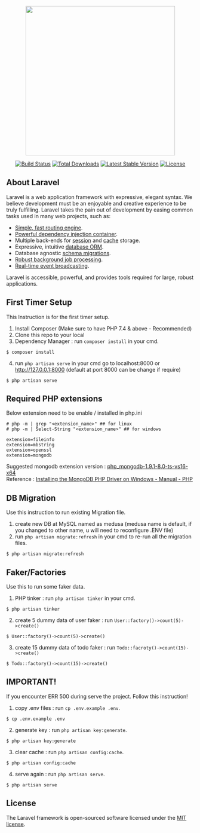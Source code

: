 <p align="center"><a href="https://laravel.com" target="_blank"><img src="https://raw.githubusercontent.com/laravel/art/master/logo-lockup/5%20SVG/2%20CMYK/1%20Full%20Color/laravel-logolockup-cmyk-red.svg" width="400"></a></p>

<p align="center">
<a href="https://travis-ci.org/laravel/framework"><img src="https://travis-ci.org/laravel/framework.svg" alt="Build Status"></a>
<a href="https://packagist.org/packages/laravel/framework"><img src="https://img.shields.io/packagist/dt/laravel/framework" alt="Total Downloads"></a>
<a href="https://packagist.org/packages/laravel/framework"><img src="https://img.shields.io/packagist/v/laravel/framework" alt="Latest Stable Version"></a>
<a href="https://packagist.org/packages/laravel/framework"><img src="https://img.shields.io/packagist/l/laravel/framework" alt="License"></a>
</p>

## About Laravel

Laravel is a web application framework with expressive, elegant syntax. We believe development must be an enjoyable and creative experience to be truly fulfilling. Laravel takes the pain out of development by easing common tasks used in many web projects, such as:

- [Simple, fast routing engine](https://laravel.com/docs/routing).
- [Powerful dependency injection container](https://laravel.com/docs/container).
- Multiple back-ends for [session](https://laravel.com/docs/session) and [cache](https://laravel.com/docs/cache) storage.
- Expressive, intuitive [database ORM](https://laravel.com/docs/eloquent).
- Database agnostic [schema migrations](https://laravel.com/docs/migrations).
- [Robust background job processing](https://laravel.com/docs/queues).
- [Real-time event broadcasting](https://laravel.com/docs/broadcasting).

Laravel is accessible, powerful, and provides tools required for large, robust applications.

## First Timer Setup
This Instruction is for the first timer setup.

1. Install Composer (Make sure to have PHP 7.4 & above - Recommended)
2. Clone this repo to your local
3. Dependency Manager : run `composer install` in your cmd. 
```
$ composer install
```
4. run `php artisan serve` in your cmd go to localhost:8000 or http://127.0.0.1:8000 (default at port 8000 can be change if require)
```
$ php artisan serve
```

## Required PHP extensions
Below extension need to be enable / installed in php.ini

```
# php -m | grep "<extension_name>" ## for linux
# php -m | Select-String "<extension_name>" ## for windows

extension=fileinfo
extension=mbstring
extension=openssl
extension=mongodb
```

Suggested mongodb extension version : [php_mongodb-1.9.1-8.0-ts-vs16-x64](https://windows.php.net/downloads/pecl/Releases/mongodb/1.9.1/) <br>
Reference : [Installing the MongoDB PHP Driver on Windows - Manual - PHP](https://www.php.net/manual/en/mongodb.installation.windows.php)

## DB Migration

Use this instruction to run existing Migration file.

1. create new DB at MySQL named as medusa (medusa name is default, if you changed to other name, u will need to reconfigure .ENV file)
2. run `php artisan migrate:refresh` in your cmd to re-run all the migration files.
```
$ php artisan migrate:refresh
```

## Faker/Factories

Use this to run some faker data.

1. PHP tinker : run `php artisan tinker` in your cmd. 
```
$ php artisan tinker
```
2. create 5 dummy data of user faker : run `User::factory()->count(5)->create()`
```
$ User::factory()->count(5)->create()
```
3. create 15 dummy data of todo faker : run `Todo::facroty()->count(15)->create()`
```
$ Todo::factory()->count(15)->create()
```


## IMPORTANT! 

If you encounter ERR 500 during serve the project. Follow this instruction!

1. copy .env files : run `cp .env.example .env`.
```
$ cp .env.example .env
```
2. generate key : run `php artisan key:generate`.
```
$ php artisan key:generate
```
3. clear cache : run `php artisan config:cache`.
```
$ php artisan config:cache
```
4. serve again : run `php artisan serve`.
```
$ php artisan serve
```

## License

The Laravel framework is open-sourced software licensed under the [MIT license](https://opensource.org/licenses/MIT).
